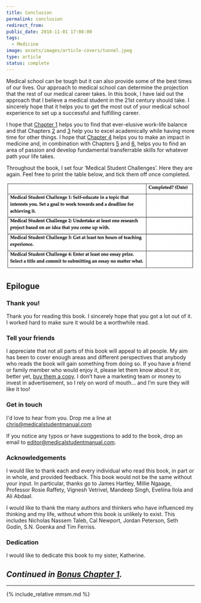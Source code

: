 ```yaml
---
title: Conclusion
permalink: conclusion
redirect_from:
public_date: 2018-11-01 17:08:00
tags:
  - Medicine
image: assets/images/article-covers/tunnel.jpeg
type: article
status: complete
---
```

Medical school can be tough but it can also provide some of the best times of our lives. Our approach to medical school can determine the projection that the rest of our medical career takes. In this book, I have laid out the approach that I believe a medical student in the 21st century should take. I sincerely hope that it helps you to get the most out of your medical school experience to set up a successful and fulfilling career.

I hope that [Chapter 1](/chapter-1) helps you to find that ever-elusive work-life balance and that Chapters [2](/chapter-2) and [3](/chapter-3) help you to excel academically while having more time for other things. I hope that [Chapter 4](/chapter-4) helps you to make an impact in medicine and, in combination with Chapters [5](/chapter-5) and [6](/chapter-6), helps you to find an area of passion and develop fundamental transferrable skills for whatever path your life takes.

Throughout the book, I set four ‘Medical Student Challenges’. Here they are again. Feel free to print the table below, and tick them off once completed.

![](/assets/images/article-images/med-stud-challenges.png)


## Epilogue

### Thank you!

Thank you for reading this book. I sincerely hope that you got a lot out of it. I worked hard to make sure it would be a worthwhile read.

### Tell your friends

I appreciate that not all parts of this book will appeal to all people. My aim has been to cover enough areas and different perspectives that anybody who reads the book will gain something from doing so. If you have a friend or family member who would enjoy it, please let them know about it or, better yet, [buy them a copy](https://www.amazon.co.uk/Modern-Medical-Student-Manual-fulfilling/dp/1973413590/). I don’t have a marketing team or money to invest in advertisement, so I rely on word of mouth… and I’m sure they will like it too!


### Get in touch

I'd love to hear from you. Drop me a line at chris@medicalstudentmanual.com

If you notice any typos or have suggestions to add to the book, drop an email to editor@medicalstudentmanual.com.

### Acknowledgements

I would like to thank each and every individual who read this book, in part or in whole, and provided feedback. This book would not be the same without your input. In particular, thanks go to James Hartley, Millie Ngaage, Professor Rosie Raffety, Vignesh Vetrivel, Mandeep Singh, Eveliina Ilola and Ali Abdaal.

I would like to thank the many authors and thinkers who have influenced my thinking and my life, without whom this book is unlikely to exist. This includes Nicholas Nassem Taleb, Cal Newport, Jordan Peterson, Seth Godin, S.N. Goenka and Tim Ferriss.


### Dedication

I would like to dedicate this book to my sister, Katherine.

## **_Continued in [Bonus Chapter 1](/bonus-1)._**


---

{% include_relative mmsm.md %}
